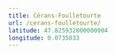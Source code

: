 ```yaml
---
title: Cérans-Foulletourte
url: /cerans-foulletourte/
latitude: 47.825932800000004
longitude: 0.0735833
---
```

